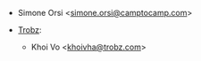 - Simone Orsi \<<simone.orsi@camptocamp.com>\>

- [Trobz](https://trobz.com):  
  - Khoi Vo \<<khoivha@trobz.com>\>
